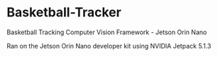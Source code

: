 # Basketball-Tracker
Basketball Tracking Computer Vision Framework - Jetson Orin Nano

Ran on the Jetson Orin Nano developer kit using NVIDIA Jetpack 5.1.3 
